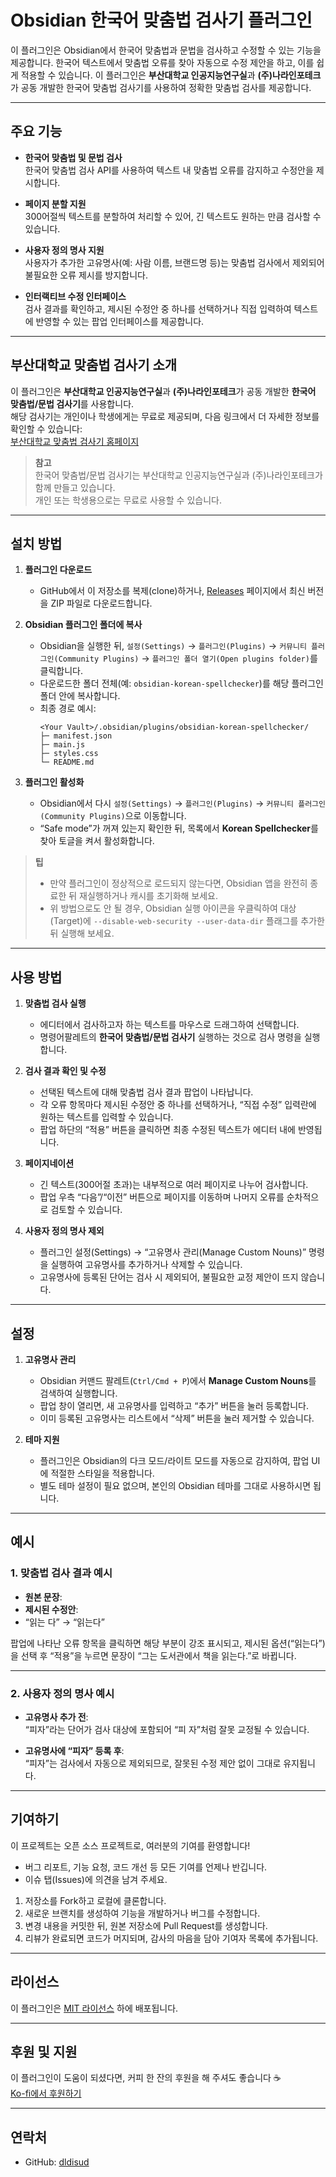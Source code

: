 # Obsidian 한국어 맞춤법 검사기 플러그인

이 플러그인은 Obsidian에서 한국어 맞춤법과 문법을 검사하고 수정할 수 있는 기능을 제공합니다. 한국어 텍스트에서 맞춤법 오류를 찾아 자동으로 수정 제안을 하고, 이를 쉽게 적용할 수 있습니다. 이 플러그인은 **부산대학교 인공지능연구실**과 **(주)나라인포테크**가 공동 개발한 한국어 맞춤법 검사기를 사용하여 정확한 맞춤법 검사를 제공합니다.

---

## 주요 기능

- **한국어 맞춤법 및 문법 검사**  
  한국어 맞춤법 검사 API를 사용하여 텍스트 내 맞춤법 오류를 감지하고 수정안을 제시합니다.

- **페이지 분할 지원**  
  300어절씩 텍스트를 분할하여 처리할 수 있어, 긴 텍스트도 원하는 만큼 검사할 수 있습니다.

- **사용자 정의 명사 지원**  
  사용자가 추가한 고유명사(예: 사람 이름, 브랜드명 등)는 맞춤법 검사에서 제외되어 불필요한 오류 제시를 방지합니다.

- **인터랙티브 수정 인터페이스**  
  검사 결과를 확인하고, 제시된 수정안 중 하나를 선택하거나 직접 입력하여 텍스트에 반영할 수 있는 팝업 인터페이스를 제공합니다.

---

## 부산대학교 맞춤법 검사기 소개

이 플러그인은 **부산대학교 인공지능연구실**과 **(주)나라인포테크**가 공동 개발한 **한국어 맞춤법/문법 검사기**를 사용합니다.  
해당 검사기는 개인이나 학생에게는 무료로 제공되며, 다음 링크에서 더 자세한 정보를 확인할 수 있습니다:  
[부산대학교 맞춤법 검사기 홈페이지](http://nara-speller.co.kr/speller/)

> **참고**  
> 한국어 맞춤법/문법 검사기는 부산대학교 인공지능연구실과 (주)나라인포테크가 함께 만들고 있습니다.  
> 개인 또는 학생용으로는 무료로 사용할 수 있습니다.

---

## 설치 방법

1. **플러그인 다운로드**  
   - GitHub에서 이 저장소를 복제(clone)하거나, [Releases](https://github.com/dldisud/obsidian-korean-spellchecker/releases) 페이지에서 최신 버전을 ZIP 파일로 다운로드합니다.

2. **Obsidian 플러그인 폴더에 복사**  
   - Obsidian을 실행한 뒤, `설정(Settings)` → `플러그인(Plugins)` → `커뮤니티 플러그인(Community Plugins)` → `플러그인 폴더 열기(Open plugins folder)`를 클릭합니다.  
   - 다운로드한 폴더 전체(예: `obsidian-korean-spellchecker`)를 해당 플러그인 폴더 안에 복사합니다.  
   - 최종 경로 예시:  
     ```
     <Your Vault>/.obsidian/plugins/obsidian-korean-spellchecker/
     ├─ manifest.json
     ├─ main.js
     ├─ styles.css
     └─ README.md
     ```

3. **플러그인 활성화**  
   - Obsidian에서 다시 `설정(Settings)` → `플러그인(Plugins)` → `커뮤니티 플러그인(Community Plugins)`으로 이동합니다.  
   - “Safe mode”가 꺼져 있는지 확인한 뒤, 목록에서 **Korean Spellchecker**를 찾아 토글을 켜서 활성화합니다.

> **팁**  
> - 만약 플러그인이 정상적으로 로드되지 않는다면, Obsidian 앱을 완전히 종료한 뒤 재실행하거나 캐시를 초기화해 보세요.  
> - 위 방법으로도 안 될 경우, Obsidian 실행 아이콘을 우클릭하여 대상(Target)에 `--disable-web-security --user-data-dir` 플래그를 추가한 뒤 실행해 보세요.

---

## 사용 방법

1. **맞춤법 검사 실행**  
   - 에디터에서 검사하고자 하는 텍스트를 마우스로 드래그하여 선택합니다.  
   - 명령어팔레트의 **한국어 맞춤법/문법 검사기** 실행하는 것으로 검사 명령을 실행합니다.

2. **검사 결과 확인 및 수정**  
   - 선택된 텍스트에 대해 맞춤법 검사 결과 팝업이 나타납니다.  
   - 각 오류 항목마다 제시된 수정안 중 하나를 선택하거나, “직접 수정” 입력란에 원하는 텍스트를 입력할 수 있습니다.  
   - 팝업 하단의 “적용” 버튼을 클릭하면 최종 수정된 텍스트가 에디터 내에 반영됩니다.

3. **페이지네이션**  
   - 긴 텍스트(300어절 초과)는 내부적으로 여러 페이지로 나누어 검사합니다.  
   - 팝업 우측 “다음”/“이전” 버튼으로 페이지를 이동하며 나머지 오류를 순차적으로 검토할 수 있습니다.

4. **사용자 정의 명사 제외**  
   - 플러그인 설정(Settings) → “고유명사 관리(Manage Custom Nouns)” 명령을 실행하여 고유명사를 추가하거나 삭제할 수 있습니다.  
   - 고유명사에 등록된 단어는 검사 시 제외되어, 불필요한 교정 제안이 뜨지 않습니다.

---

## 설정

1. **고유명사 관리**  
   - Obsidian 커맨드 팔레트(`Ctrl/Cmd + P`)에서 **Manage Custom Nouns**를 검색하여 실행합니다.  
   - 팝업 창이 열리면, 새 고유명사를 입력하고 “추가” 버튼을 눌러 등록합니다.  
   - 이미 등록된 고유명사는 리스트에서 “삭제” 버튼을 눌러 제거할 수 있습니다.

2. **테마 지원**  
   - 플러그인은 Obsidian의 다크 모드/라이트 모드를 자동으로 감지하여, 팝업 UI에 적절한 스타일을 적용합니다.  
   - 별도 테마 설정이 필요 없으며, 본인의 Obsidian 테마를 그대로 사용하시면 됩니다.

---

## 예시

### 1. 맞춤법 검사 결과 예시

- **원본 문장**:  
- **제시된 수정안**:  
- “읽는 다” → “읽는다”

팝업에 나타난 오류 항목을 클릭하면 해당 부분이 강조 표시되고, 제시된 옵션(“읽는다”)을 선택 후 “적용”을 누르면 문장이 “그는 도서관에서 책을 읽는다.”로 바뀝니다.

---

### 2. 사용자 정의 명사 예시

- **고유명사 추가 전**:  
“피자”라는 단어가 검사 대상에 포함되어 “피 자”처럼 잘못 교정될 수 있습니다.

- **고유명사에 “피자” 등록 후**:  
“피자”는 검사에서 자동으로 제외되므로, 잘못된 수정 제안 없이 그대로 유지됩니다.

---

## 기여하기

이 프로젝트는 오픈 소스 프로젝트로, 여러분의 기여를 환영합니다!  
- 버그 리포트, 기능 요청, 코드 개선 등 모든 기여를 언제나 반깁니다.  
- 이슈 탭(Issues)에 의견을 남겨 주세요.  

1. 저장소를 Fork하고 로컬에 클론합니다.  
2. 새로운 브랜치를 생성하여 기능을 개발하거나 버그를 수정합니다.  
3. 변경 내용을 커밋한 뒤, 원본 저장소에 Pull Request를 생성합니다.  
4. 리뷰가 완료되면 코드가 머지되며, 감사의 마음을 담아 기여자 목록에 추가됩니다.

---

## 라이선스

이 플러그인은 [MIT 라이선스](LICENSE) 하에 배포됩니다.

---

## 후원 및 지원

이 플러그인이 도움이 되셨다면, 커피 한 잔의 후원을 해 주셔도 좋습니다 ☕  
[Ko-fi에서 후원하기](https://ko-fi.com/dldisud)

---

## 연락처

- GitHub: [dldisud](https://github.com/dldisud)   

